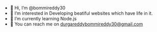 - 👋 Hi, I’m @bommireddy30
- 👀 I’m interested in Developing beatiful websites which have life in it.
- 🌱 I’m currently learning Node.js
- 📧 You can reach me on durgareddybommireddy30@gmail.com

<!---
bommireddy30/bommireddy30 is a ✨ special ✨ repository because its `README.md` (this file) appears on your GitHub profile.
You can click the Preview link to take a look at your changes.
--->
